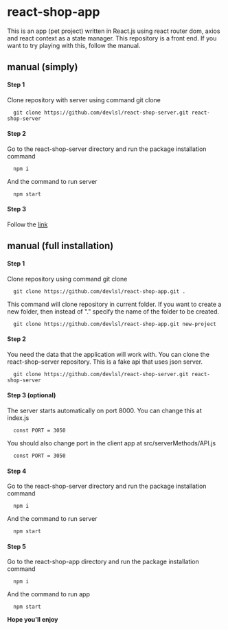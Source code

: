 # react-shop-app

This is an app (pet project) written in React.js using react router dom, axios and react context as a state manager.
This repository is a front end. If you want to try playing with this, follow the manual.

## manual (simply)

#### Step 1

Clone repository with server using command git clone

```
  git clone https://github.com/devlsl/react-shop-server.git react-shop-server
```

#### Step 2

Go to the react-shop-server directory and run the package installation command

```
  npm i
```

And the command to run server

```
  npm start
```

#### Step 3

Follow the [link](https://react-shop-app-lovat.vercel.app/)

## manual (full installation)

#### Step 1

Clone repository using command git clone

```
  git clone https://github.com/devlsl/react-shop-app.git .
```

This command will clone repository in current folder.
If you want to create a new folder, then instead of "." specify the name of the folder to be created.

```
  git clone https://github.com/devlsl/react-shop-app.git new-project
```

#### Step 2

You need the data that the application will work with. You can clone the react-shop-server repository. This is a fake api that uses json server.

```
  git clone https://github.com/devlsl/react-shop-server.git react-shop-server
```

#### Step 3 (optional)

The server starts automatically on port 8000. You can change this at index.js

```
  const PORT = 3050
```

You should also change port in the client app at src/serverMethods/API.js

```
  const PORT = 3050
```

#### Step 4

Go to the react-shop-server directory and run the package installation command

```
  npm i
```

And the command to run server

```
  npm start
```

#### Step 5

Go to the react-shop-app directory and run the package installation command

```
  npm i
```

And the command to run app

```
  npm start
```

**Hope you'll enjoy**
